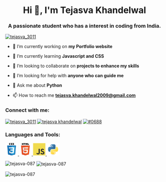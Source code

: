<h1 align="center">Hi 👋, I'm Tejasva Khandelwal</h1>
<h3 align="center">A passionate student who has a interest in coding from India.</h3>

<p align="left"> <a href="https://twitter.com/tejasva_3011" target="blank"><img src="https://img.shields.io/twitter/follow/tejasva_3011?logo=twitter&style=for-the-badge" alt="tejasva_3011" /></a> </p>

- 🔭 I’m currently working on **my Portfolio website**

- 🌱 I’m currently learning **Javascript and CSS**

- 👯 I’m looking to collaborate on **projects to enhance my skills**

- 🤝 I’m looking for help with **anyone who can guide me**

- 💬 Ask me about **Python**

- 📫 How to reach me **tejasva.khandelwal2009@gmail.com**

<h3 align="left">Connect with me:</h3>
<p align="left">
<a href="https://twitter.com/tejasva_3011" target="blank"><img align="center" src="https://raw.githubusercontent.com/rahuldkjain/github-profile-readme-generator/master/src/images/icons/Social/twitter.svg" alt="tejasva_3011" height="30" width="40" /></a>
<a href="https://linkedin.com/in/tejasva khandelwal" target="blank"><img align="center" src="https://raw.githubusercontent.com/rahuldkjain/github-profile-readme-generator/master/src/images/icons/Social/linked-in-alt.svg" alt="tejasva khandelwal" height="30" width="40" /></a>
<a href="https://discord.gg/#0688" target="blank"><img align="center" src="https://raw.githubusercontent.com/rahuldkjain/github-profile-readme-generator/master/src/images/icons/Social/discord.svg" alt="#0688" height="30" width="40" /></a>
</p>

<h3 align="left">Languages and Tools:</h3>
<p align="left"> <a href="https://www.w3schools.com/css/" target="_blank" rel="noreferrer"> <img src="https://raw.githubusercontent.com/devicons/devicon/master/icons/css3/css3-original-wordmark.svg" alt="css3" width="40" height="40"/> </a> <a href="https://www.w3.org/html/" target="_blank" rel="noreferrer"> <img src="https://raw.githubusercontent.com/devicons/devicon/master/icons/html5/html5-original-wordmark.svg" alt="html5" width="40" height="40"/> </a> <a href="https://developer.mozilla.org/en-US/docs/Web/JavaScript" target="_blank" rel="noreferrer"> <img src="https://raw.githubusercontent.com/devicons/devicon/master/icons/javascript/javascript-original.svg" alt="javascript" width="40" height="40"/> </a> <a href="https://www.python.org" target="_blank" rel="noreferrer"> <img src="https://raw.githubusercontent.com/devicons/devicon/master/icons/python/python-original.svg" alt="python" width="40" height="40"/> </a> </p>

<p><img align="left" src="https://github-readme-stats.vercel.app/api/top-langs?username=tejasva-087&show_icons=true&locale=en&layout=compact" alt="tejasva-087" /></p>

<p>&nbsp;<img align="center" src="https://github-readme-stats.vercel.app/api?username=tejasva-087&show_icons=true&locale=en" alt="tejasva-087" /></p>

<p><img align="center" src="https://github-readme-streak-stats.herokuapp.com/?user=tejasva-087&" alt="tejasva-087" /></p>
